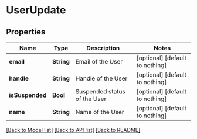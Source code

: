 # UserUpdate


## Properties
Name | Type | Description | Notes
------------ | ------------- | ------------- | -------------
**email** | **String** | Email of the User | [optional] [default to nothing]
**handle** | **String** | Handle of the User | [optional] [default to nothing]
**isSuspended** | **Bool** | Suspended status of the User | [optional] [default to nothing]
**name** | **String** | Name of the User | [optional] [default to nothing]


[[Back to Model list]](../README.md#models) [[Back to API list]](../README.md#api-endpoints) [[Back to README]](../README.md)


